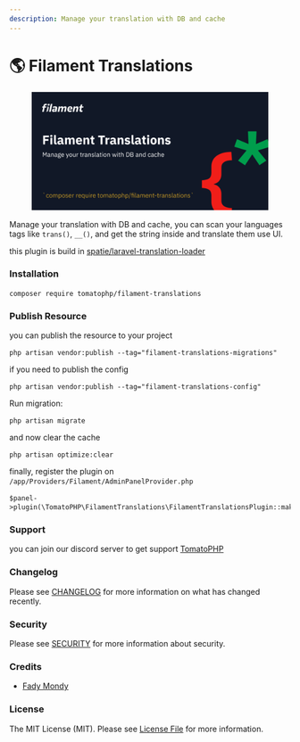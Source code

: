 ```yaml
---
description: Manage your translation with DB and cache
---
```


# 🌎 Filament Translations

<figure><img src="../../.gitbook/assets/image (1).png" alt=""><figcaption></figcaption></figure>

Manage your translation with DB and cache, you can scan your languages tags like `trans()`, `__()`, and get the string inside and translate them use UI.

this plugin is build in [spatie/laravel-translation-loader](https://github.com/spatie/laravel-translation-loader)

### Installation <a href="#user-content-installation" id="user-content-installation"></a>

```
composer require tomatophp/filament-translations
```

### Publish Resource <a href="#user-content-publish-resource" id="user-content-publish-resource"></a>

you can publish the resource to your project

```
php artisan vendor:publish --tag="filament-translations-migrations"
```

if you need to publish the config

```
php artisan vendor:publish --tag="filament-translations-config"
```

Run migration:

```
php artisan migrate
```

and now clear the cache

```
php artisan optimize:clear
```

finally, register the plugin on `/app/Providers/Filament/AdminPanelProvider.php`

```
$panel->plugin(\TomatoPHP\FilamentTranslations\FilamentTranslationsPlugin::make())
```

### Support <a href="#user-content-support" id="user-content-support"></a>

you can join our discord server to get support [TomatoPHP](https://discord.gg/VZc8nBJ3ZU)

### Changelog <a href="#user-content-changelog" id="user-content-changelog"></a>

Please see [CHANGELOG](https://github.com/tomatophp/filament-translations/blob/master/CHANGELOG.md) for more information on what has changed recently.

### Security <a href="#user-content-security" id="user-content-security"></a>

Please see [SECURITY](https://github.com/tomatophp/filament-translations/blob/master/SECURITY.md) for more information about security.

### Credits <a href="#user-content-credits" id="user-content-credits"></a>

* [Fady Mondy](mailto:info@3x1.io)

### License <a href="#user-content-license" id="user-content-license"></a>

The MIT License (MIT). Please see [License File](https://github.com/tomatophp/filament-translations/blob/master/LICENSE.md) for more information.

